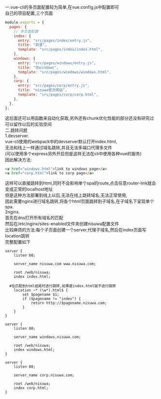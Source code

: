 一.vue-cli的多页面配置较为简单,在vue.config.js中配置即可  
自己的项目配置,三个页面  
```js
module.exports = {
  pages: {
    // 多页面配置
    index: {
      entry: "src/pages/index/entry.js",
      title: "目录",
      template: "src/pages/index/index.html",
    },
    windows: {
      entry: "src/pages/windows/entry.js",
      title: "仿windows",
      template: "src/pages/windows/windows.html",
    },
    corp: {
      entry: "src/pages/corp/entry.js",
      title: "nisuwa官方网站",
      template: "src/pages/corp/corp.html",
    },
  },
};
```
这后面还可以用函数来自动化获取,另外还有chunk优化性能的部分还没有研究过  
可以留作以后的实验空间  
二.跳转问题  
1.devserver.  
vue-cli使用的webpack中的devserver默认打开index.html,  
无法和线上一样通过域名跳转,并且无法多端口代理多文件  
(可以使用多个express另外开启但是这样无法在cli中使用各种vue的服务)  
因此解决方法:  
```HTML
<a href="windows.html">link to windows page</a>
<a href="corp.html">link to corp page</a>
```
这样可以直接跳转到html,同时不会影响单个spa的route,点击任意router-link就会变成正常的localhost地址  
但是这种方法部署到线上以后,无法在线上跳转域名,无法正常使用,  
因此需要nginx进行域名跳转,将各个html页面跳转到子域名,在子域名下呈现单个spa.        
2nginx.   
首先在dns打开所有域名的匹配  
然后在/etc/nginx/sites-enabled文件夹创建nisuwa配置文件  
比较麻烦的方法:每个子页面创建一个server,代理子域名,然后在index页面写location跳转  
完整配置如下  
```
server {
	listen 80;

	server_name nisuwa.com www.nisuwa.com;

	root /web/nisuwa;
	index index.html;

  #在匹配到html结尾时进行跳转,如果是index.html就不进行跳转
	location ~* (\w*).html$ {
		set $pagename $1;
		if ($pagename != "index") {
			return http://$pagename.nisuwa.com;
		}
	}
}

server {
	listen 80;

	server_name windows.nisuwa.com;

	root /web/nisuwa;
	index windows.html;
}

server {
	listen 80;

	server_name corp.nisuwa.com;

	root /web/nisuwa;
	index corp.html;
}
```



